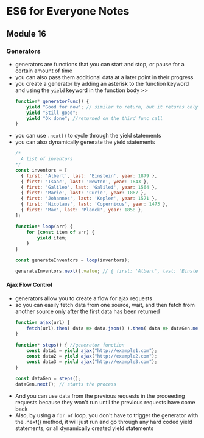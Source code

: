 # ES6 for Everyone Notes

## Module 16

### Generators
+ generators are functions that you can start and stop, or pause for a certain amount of time
+ you can also pass them additional data at a later point in their progress
+ you create a generator by adding an asterisk to the function keyword and using the `yield` keyword in the function body >>
	```javascript
	function* generatorFunc() {
		yield "Good for now"; // similar to return, but it returns only until the function is called again later
		yield "Still good";
		yield "Ok done"; //returned on the third func call
	}
	```
+ you can use `.next()` to cycle through the yield statements
+ you can also dynamically generate the yield statements 
	```javascript
	/*
	  A list of inventors
	*/
	const inventors = [
	  { first: 'Albert', last: 'Einstein', year: 1879 },
	  { first: 'Isaac', last: 'Newton', year: 1643 },
	  { first: 'Galileo', last: 'Galilei', year: 1564 },
	  { first: 'Marie', last: 'Curie', year: 1867 },
	  { first: 'Johannes', last: 'Kepler', year: 1571 },
	  { first: 'Nicolaus', last: 'Copernicus', year: 1473 },
	  { first: 'Max', last: 'Planck', year: 1858 },
	];

	function* loop(arr) {
		for (const item of arr) {
			yield item;
		}
	}
	
	const generateInventors = loop(inventors);

	generateInventors.next().value; // { first: 'Albert', last: 'Einstein', year: 1879 }, using next will get the next item in the list, until the list has ended
	```

#### Ajax Flow Control
+ generators allow you to create a flow for ajax requests
+ so you can easily fetch data from one source, wait, and then fetch from another source only after the first data has been returned
	```javascript
	function ajax(url) {
		fetch(url).then( data => data.json() ).then( data => dataGen.next(data) ); //function retrieves data, converts to json, then stores the data in the current variable and triggers the next request with .next()
	}

	function* steps() { //generator function
		const data1 = yield ajax("http://example1.com");
		const data2 = yield ajax("http://example2.com");
		const data3 = yield ajax("http://example3.com");
	}

	const dataGen = steps();
	dataGen.next(); // starts the process
	```
+ And you can use data from the previous requests in the proceeding requests because they won't run until the previous requests have come back
+ Also, by using a `for of` loop, you don't have to trigger the generator with the .next() method, it will just run and go through any hard coded yield statements, or all dynamically created yield statements






